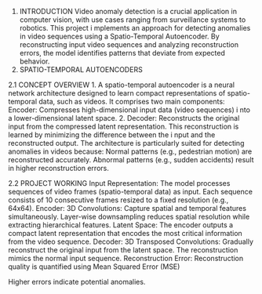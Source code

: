 1. INTRODUCTION
 Video anomaly detection is a crucial application in computer vision, with
 use cases ranging from surveillance systems to robotics. This project
 i mplements an approach for detecting anomalies in video sequences using
 a Spatio-Temporal Autoencoder. By reconstructing input video sequences
 and analyzing reconstruction errors, the model identifies patterns that
 deviate from expected behavior.
 2. SPATIO-TEMPORAL AUTOENCODERS
    
 2.1 CONCEPT OVERVIEW
 1.
 A spatio-temporal autoencoder is a neural network architecture designed
 to learn compact representations of spatio-temporal data, such as videos.
 It comprises two main components:
 Encoder: Compresses high-dimensional input data (video sequences)
 i nto a lower-dimensional latent space.
 2.
 Decoder: Reconstructs the original input from the compressed latent
 representation.
 This reconstruction is learned by minimizing the difference between the
 i nput and the reconstructed output. The architecture is particularly suited
 for detecting anomalies in videos because:
 Normal patterns (e.g., pedestrian motion) are reconstructed accurately.
 Abnormal patterns (e.g., sudden accidents) result in higher
 reconstruction errors.
 
 2.2 PROJECT WORKING
 Input Representation:
 The model processes sequences of video frames (spatio-temporal data)
 as input.
 Each sequence consists of 10 consecutive frames resized to a fixed
 resolution (e.g., 64x64).
 Encoder:
 3D Convolutions: Capture spatial and temporal features simultaneously.
 Layer-wise downsampling reduces spatial resolution while extracting
 hierarchical features.
 Latent Space:
 The encoder outputs a compact latent representation that encodes the
 most critical information from the video sequence.
 Decoder:
 3D Transposed Convolutions: Gradually reconstruct the original input
 from the latent space.
 The reconstruction mimics the normal input sequence.
 Reconstruction Error:
 Reconstruction quality is quantified using Mean Squared Error (MSE)
 
Higher errors indicate potential anomalies.
